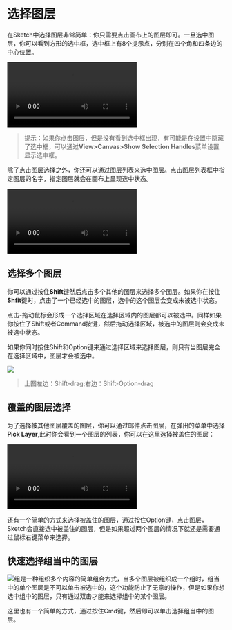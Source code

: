 # 选择图层

在Sketch中选择图层非常简单：你只需要点击画布上的图层即可。一旦选中图层，你可以看到方形的选中框，选中框上有8个提示点，分别在四个角和四条边的中心位置。

![](https://www.sketch.com/images/pages/docs/03-layer-basics/video/layer-select@2x.mp4)

> 提示：如果你点击图层，但是没有看到选中框出现，有可能是在设置中隐藏了选中框，可以通过**View>Canvas>Show Selection Handles**菜单设置显示选中框。

除了点击图层选择之外，你还可以通过图层列表来选中图层。点击图层列表框中指定图层的名字，指定图层就会在画布上呈现选中状态。

![](https://www.sketch.com/images/pages/docs/03-layer-basics/video/layer-select-list@2x.mp4)

## 选择多个图层

你可以通过按住**Shift**键然后点击多个其他的图层来选择多个图层。如果你在按住**Shfit**键时，点击了一个已经选中的图层，选中的这个图层会变成未被选中状态。

点击-拖动鼠标会形成一个选择区域在选择区域内的图层都可以被选中。同样如果你按住了Shift或者Command按键，然后拖动选择区域，被选中的图层则会变成未被选中状态。

如果你同时按住Shift和Option键来通过选择区域来选择图层，则只有当图层完全在选择区域中，图层才会被选中。

![](https://www.sketch.com/images/pages/docs/03-layer-basics/click-and-drag.jpg)

> 上图左边：Shift-drag;右边：Shift-Option-drag


## 覆盖的图层选择

为了选择被其他图层覆盖的图层，你可以通过邮件点击图层，在弹出的菜单中选择**Pick Layer**,此时你会看到一个图层的列表，你可以在这里选择被盖住的图层：

![](https://www.sketch.com/images/pages/docs/03-layer-basics/video/layer-pick-layer@2x.mp4)

还有一个简单的方式来选择被盖住的图层，通过按住Option键，点击图层，Sketch会直接选中被盖住的图层，但是如果超过两个图层的情况下就还是需要通过鼠标右键菜单来选择。

## 快速选择组当中的图层

![组](https://www.sketch.com/docs/grouping/groups)是一种组织多个内容的简单组合方式，当多个图层被组织成一个组时，组当中的单个图层是不可以单击被选中的，这个功能防止了无意的操作，但是如果你想选中组中的图层，只有通过双击才能来选择组中的某个图层。

这里也有一个简单的方式，通过按住Cmd键，然后即可以单击选择组当中的图层。


